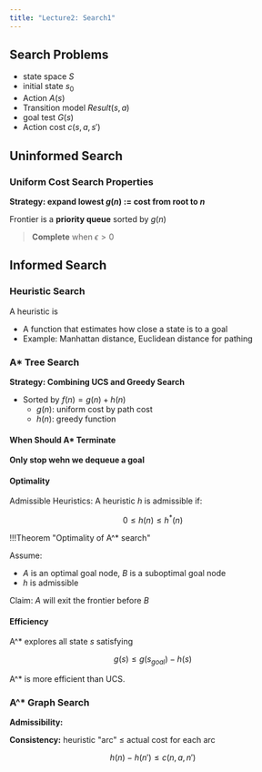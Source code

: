 ```yaml
---
title: "Lecture2: Search1"
---
```


## Search Problems

- state space  $S$
- initial state $s_0$
- Action $A(s)$
- Transition model $Result(s,a)$
- goal test $G(s)$
- Action cost $c(s,a,s')$

## Uninformed Search

### Uniform Cost Search Properties

**Strategy: expand lowest $g(n)$ := cost from root to $n$**

Frontier is a **priority queue** sorted by $g(n)$

> **Complete** when $\epsilon > 0$


## Informed Search

### Heuristic Search

A heuristic is
- A function that estimates how close a state is to a goal
- Example: Manhattan distance, Euclidean distance for pathing

### A* Tree Search

**Strategy: Combining UCS and Greedy Search**
- Sorted by $f(n) = g(n) + h(n)$
    - $g(n)$: uniform cost by path cost
    - $h(n)$: greedy function

#### When Should A* Terminate

**Only stop wehn we dequeue a goal**

#### Optimality

Admissible Heuristics: A heuristic $h$ is admissible if:

$$ 0 \leq h(n) \leq h^*(n) $$

!!!Theorem "Optimality of A^* search"

Assume:
- $A$ is an optimal goal node, $B$ is a suboptimal goal node
- $h$ is admissible

Claim: $A$ will exit the frontier before $B$

#### Efficiency

A^* explores all state $s$ satisfying

$$ g(s) \leq g(s_{goal}) - h(s) $$

A^* is more efficient than UCS.

### A^* Graph Search

**Admissibility:**

**Consistency:** heuristic "arc" $\leq$ actual cost for each arc

$$ h(n) - h(n') \leq c(n, a, n')  $$
